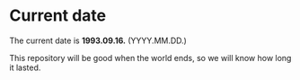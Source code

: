 # Current date

The current date is **1993.09.16.** (YYYY.MM.DD.)

This repository will be good when the world ends, so we will know how long it lasted.